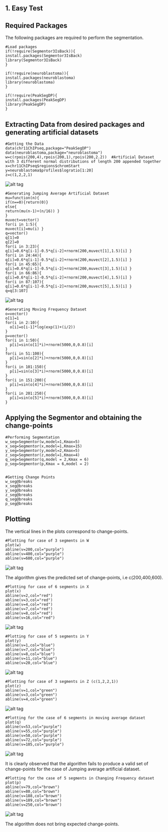 ## 1. Easy Test

## Required Packages
The following packages are required to perform the segmentation.

```{r, message=FALSE}
#Load packages
if(!require(Segmentor3IsBack)){
install.packages(Segmentor3IsBack)
library(Segmentor3IsBack)
}

if(!require(neuroblastoma)){
install.packages(neuroblastoma)
library(neuroblastoma)
}

if(!require(PeakSegDP){
install.packages(PeakSegDP)
library(PeakSegDP)
}
```

## Extracting Data from desired packages and generating artificial datasets
```{r, message=FALSE}
#Getting the Data
data(chr11ChIPseq,package="PeakSegDP")
data(neuroblastoma,package="neuroblastoma")
w=c(rpois(200,4),rpois(200,1),rpois(200,2.2))  #Artificial Dataset with 3 different normal distributions of length 200 appended together
x=chr11ChIPseq$regions$chromStart
y=neuroblastoma$profiles$logratio[1:20]
z=c(1,2,2,1)
```
![alt tag](https://user-images.githubusercontent.com/37847118/51668016-41998f80-1fe7-11e9-9e6f-c242201aebf0.png)
```{r, message=FALSE}
#Generating Jumping Average Artificial Dataset
mu=function(n){
if(n==0){return(0)}
else{
return(mu(n-1)+(n/16)) }
}
muvect=vector()
for(i in 1:5){
muvect[i]=mu(i) }
q=vector()
q[1]=0
q[2]=0
for(i in 3:23){
q[i]=0.6*q[i-1]-0.5*q[i-2]+rnorm(200,muvect[1],1.5)[i] }
for(i in 24:44){
q[i]=0.6*q[i-1]-0.5*q[i-2]+rnorm(200,muvect[2],1.5)[i] }
for(i in 45:65){
q[i]=0.6*q[i-1]-0.5*q[i-2]+rnorm(200,muvect[3],1.5)[i] }
for(i in 66:86){
q[i]=0.6*q[i-1]-0.5*q[i-2]+rnorm(200,muvect[4],1.5)[i] }
for(i in 87:107){
q[i]=0.6*q[i-1]-0.5*q[i-2]+rnorm(200,muvect[5],1.5)[i] }
q=q[3:107]
```
![alt tag](https://user-images.githubusercontent.com/37847118/51668283-de5c2d00-1fe7-11e9-86ae-8600b13e75ad.png)
```{r, message=FALSE}
#Generating Moving Frequency Dataset
o=vector()
o[1]=1
for(i in 2:10){
  o[i]=o[i-1]*log(exp(1)+(i/2))
}
p=vector()
for(i in 1:50){
  p[i]=sin(o[1]*i)+rnorm(5000,0,0.8)[i]
}
for(i in 51:100){
  p[i]=sin(o[2]*i)+rnorm(5000,0,0.8)[i]
}
for(i in 101:150){
  p[i]=sin(o[3]*i)+rnorm(5000,0,0.8)[i]
}
for(i in 151:200){
  p[i]=sin(o[4]*i)+rnorm(5000,0,0.8)[i]
}
for(i in 201:250){
  p[i]=sin(o[5]*i)+rnorm(5000,0,0.8)[i]
}
```
## Applying the Segmentor and obtaining the change-points
```{r, message=FALSE}
#Performing Segmentation
w_seg=Segmentor(w,model=1,Kmax=5)
x_seg=Segmentor(x,model=1,Kmax=15)
y_seg=Segmentor(y,model=2,Kmax=5)
z_seg=Segmentor(z,model=1,Kmax=4)
q_seg=Segmentor(q,model = 2,Kmax = 6)
p_seg=Segmentor(p,Kmax = 6,model = 2)


#Getting Change Points
w_seg@breaks
x_seg@breaks
y_seg@breaks
z_seg@breaks
q_seg@breaks
p_seg@breaks
```
## Plotting
The vertical lines in the plots correspond to change-points.

```{r, message=FALSE}
#Plotting for case of 3 segments in W
plot(w)
abline(v=200,col="purple")
abline(v=400,col="purple")
abline(v=600,col="purple")
```
![alt tag](https://user-images.githubusercontent.com/37847118/49724995-b3fd1d00-fc90-11e8-8ceb-f6053178791c.png)


The algorithm gives the predicted set of change-points, i.e c(200,400,600).

```{r, message=FALSE}
#Plotting for case of 6 segments in X
plot(x)
abline(v=2,col="red")
abline(v=3,col="red")
abline(v=4,col="red")
abline(v=7,col="red")
abline(v=8,col="red")
abline(v=16,col="red")
```
![alt tag](https://user-images.githubusercontent.com/37847118/49725468-c035aa00-fc91-11e8-85b9-3dc6691584ec.png)
```{r, message=FALSE}
#Plotting for case of 5 segments in Y
plot(y)
abline(v=1,col="blue")
abline(v=7,col="blue")
abline(v=8,col="blue")
abline(v=11,col="blue")
abline(v=20,col="blue")
```
![alt tag](https://user-images.githubusercontent.com/37847118/49724993-b3648680-fc90-11e8-9729-41ccb76dc9fa.png)
```{r, message=FALSE}
#Plotting for case of 3 segments in Z (c(1,2,2,1))
plot(z)
abline(v=1,col="green")
abline(v=3,col="green")
abline(v=4,col="green")
```
![alt tag](https://user-images.githubusercontent.com/37847118/49724996-b3fd1d00-fc90-11e8-8738-1ff6e18725b2.png)

```{r, message=FALSE}
#Plotting for the case of 6 segments in moving average dataset
plot(q)
abline(v=53,col="purple")
abline(v=55,col="purple")
abline(v=58,col="purple")
abline(v=72,col="purple")
abline(v=105,col="purple")
```
![alt tag](https://user-images.githubusercontent.com/37847118/49730992-f2e69f00-fc9f-11e8-9399-7ed92760df07.png)


It is clearly observed that the algorithm fails to produce a valid set of change-points for the case of Jumping average artificial dataset.

```{r, message=FALSE}
#Plotting for the case of 5 segments in Changing Frequency dataset
plot(p)
abline(v=79,col="brown")
abline(v=80,col="brown")
abline(v=188,col="brown")
abline(v=189,col="brown")
abline(v=250,col="brown")
```
![alt tag](https://user-images.githubusercontent.com/37847118/49733254-05180b80-fca7-11e8-8070-bde62c471462.png)


The algorithm does not bring expected change-points.
